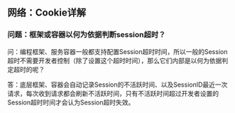 ## 网络：Cookie详解

### 问题：框架或容器以何为依据判断session超时？

问：编程框架、服务容器一般都支持配置Session超时时间，所以一般的Session超时不需要开发者控制（除了设置这个超时时间），那么它们内部是以何为依据判定超时的呢？

答：底层框架、容器会自动记录Session的不活跃时间、以及SessionID最近一次请求，每次收到请求都会刷新不活跃时间，只有不活跃时间超过开发者设置的Session超时时间才会认为Session超时失效。